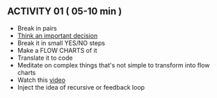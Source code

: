 ## ACTIVITY 01 ( 05-10 min )

* Break in pairs
* [Think an important decision](https://www.google.com/search?q=decision+flow+charts&tbm=isch&tbo=u&source=univ&sa=X&ei=A1fYUdnSH6224APokoDoDw&ved=0CDAQsAQ&biw=1333&bih=775 )
* Break it in small YES/NO steps
* Make a FLOW CHARTS of it
* Translate it to code
* Meditate on complex things that's not simple to transform into flow charts
* Watch this [video](http://www.youtube.com/watch?v=k0xgjUhEG3U)
* Inject the idea of recursive or feedback loop 